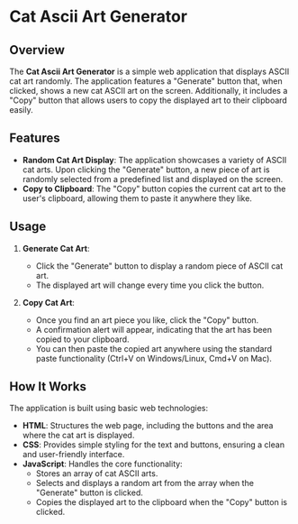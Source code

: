 # Cat Ascii Art Generator

## Overview

The **Cat Ascii Art Generator** is a simple web application that displays ASCII cat art randomly. The application features a "Generate" button that, when clicked, shows a new cat ASCII art on the screen. Additionally, it includes a "Copy" button that allows users to copy the displayed art to their clipboard easily.

## Features

- **Random Cat Art Display**: The application showcases a variety of ASCII cat arts. Upon clicking the "Generate" button, a new piece of art is randomly selected from a predefined list and displayed on the screen.
- **Copy to Clipboard**: The "Copy" button copies the current cat art to the user's clipboard, allowing them to paste it anywhere they like.

## Usage

1. **Generate Cat Art**:
   - Click the "Generate" button to display a random piece of ASCII cat art.
   - The displayed art will change every time you click the button.

2. **Copy Cat Art**:
   - Once you find an art piece you like, click the "Copy" button.
   - A confirmation alert will appear, indicating that the art has been copied to your clipboard.
   - You can then paste the copied art anywhere using the standard paste functionality (Ctrl+V on Windows/Linux, Cmd+V on Mac).

## How It Works

The application is built using basic web technologies:

- **HTML**: Structures the web page, including the buttons and the area where the cat art is displayed.
- **CSS**: Provides simple styling for the text and buttons, ensuring a clean and user-friendly interface.
- **JavaScript**: Handles the core functionality:
  - Stores an array of cat ASCII arts.
  - Selects and displays a random art from the array when the "Generate" button is clicked.
  - Copies the displayed art to the clipboard when the "Copy" button is clicked.
